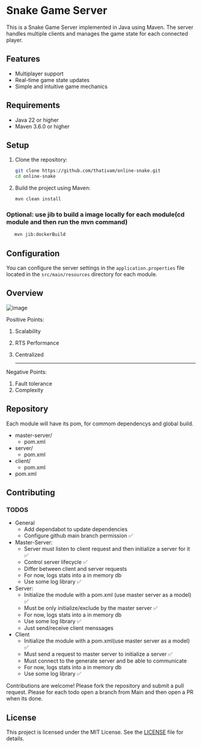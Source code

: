 # Snake Game Server

This is a Snake Game Server implemented in Java using Maven. The server handles multiple clients and manages the game state for each connected player.

## Features

- Multiplayer support
- Real-time game state updates
- Simple and intuitive game mechanics

## Requirements

- Java 22 or higher
- Maven 3.6.0 or higher

## Setup

1. Clone the repository:

   ```sh
   git clone https://github.com/thativam/online-snake.git
   cd online-snake
   ```

2. Build the project using Maven:

   ```sh
   mvn clean install
   ```

### Optional: use jib to build a image locally for each module(cd module and then run the mvn command)

```sh
   mvn jib:dockerBuild
```

## Configuration

You can configure the server settings in the `application.properties` file located in the `src/main/resources` directory for each module.

## Overview

![image](https://github.com/user-attachments/assets/318b5d09-b126-43d0-9b47-56f71508de39)

Positive Points:

1. Scalability
2. RTS Performance
3. Centralized

   ***

Negative Points:

1. Fault tolerance
2. Complexity

## Repository

Each module will have its pom, for commom dependencys and global build.

- master-server/
  - pom.xml
- server/
  - pom.xml
- client/
  - pom.xml
- pom.xml

## Contributing

### TODOS

- General
  - Add dependabot to update dependencies
  - Configure github main branch permission ✅
- Master-Server:
  - Server must listen to client request and then initialize a server for it ✅
  - Control server lifecycle ✅
  - Differ between client and server requests
  - For now, logs stats into a in memory db
  - Use some log library ✅
- Server:
  - Initialize the module with a pom.xml (use master server as a model) ✅
  - Must be only initialize/exclude by the master server ✅
  - For now, logs stats into a in memory db
  - Use some log library ✅
  - Just send/receive client menssages
- Client
  - Initialize the module with a pom.xml(use master server as a model) ✅
  - Must send a request to master server to initialize a server ✅
  - Must connect to the generate server and be able to communicate
  - For now, logs stats into a in memory db
  - Use some log library ✅

Contributions are welcome! Please fork the repository and submit a pull request.
Please for each todo open a branch from Main and then open a PR when its done.

## License

This project is licensed under the MIT License. See the [LICENSE](LICENSE) file for details.
